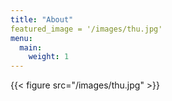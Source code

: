 ```yaml
---
title: "About"
featured_image = '/images/thu.jpg'
menu:
  main:
    weight: 1
---
```

{{< figure src="/images/thu.jpg" >}}

